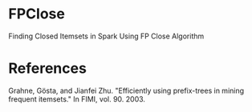 # FPClose
Finding Closed Itemsets in Spark Using FP Close Algorithm

# References
Grahne, Gösta, and Jianfei Zhu. "Efficiently using prefix-trees in mining frequent itemsets." In FIMI, vol. 90. 2003.
